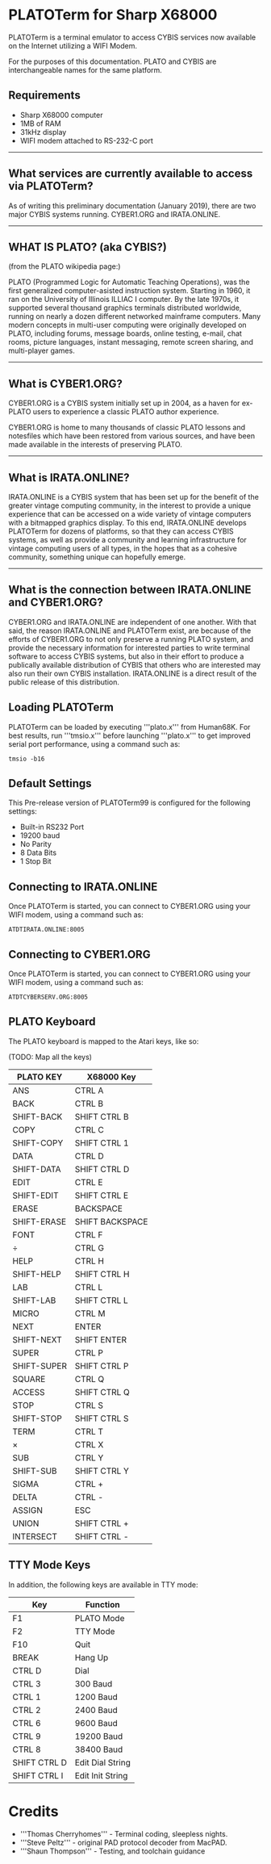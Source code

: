 PLATOTerm for Sharp X68000
==========================

PLATOTerm is a terminal emulator to access CYBIS services now available
on the Internet utilizing a WIFI Modem.

For the purposes of this documentation. PLATO and CYBIS are interchangeable
names for the same platform.

Requirements
------------
* Sharp X68000 computer
* 1MB of RAM
* 31kHz display
* WIFI modem attached to RS-232-C port

--------------------------------------------------------------
What services are currently available to access via PLATOTerm?
--------------------------------------------------------------
As of writing this preliminary documentation (January 2019), there are
two major CYBIS systems running. CYBER1.ORG and IRATA.ONLINE.

---------------------------
WHAT IS PLATO? (aka CYBIS?)
---------------------------
(from the PLATO wikipedia page:)

PLATO (Programmed Logic for Automatic Teaching Operations), was the first
generalized computer-asisted instruction system. Starting in 1960, it ran
on the University of Illinois ILLIAC I computer. By the late 1970s, it
supported several thousand graphics terminals distributed worldwide, running
on nearly a dozen different networked mainframe computers. Many modern
concepts in multi-user computing were originally developed on PLATO, including
forums, message boards, online testing, e-mail, chat rooms, picture languages,
instant messaging, remote screen sharing, and multi-player games.

-------------------
What is CYBER1.ORG?
-------------------

CYBER1.ORG is a CYBIS system initially set up in 2004, as a haven for
ex-PLATO users to experience a classic PLATO author experience.

CYBER1.ORG is home to many thousands of classic PLATO lessons and
notesfiles which have been restored from various sources, and have
been made available in the interests of preserving PLATO.

---------------------
What is IRATA.ONLINE?
---------------------

IRATA.ONLINE is a CYBIS system that has been set up for the benefit of
the greater vintage computing community, in the interest to provide
a unique experience that can be accessed on a wide variety of
vintage computers with a bitmapped graphics display. To this end,
IRATA.ONLINE develops PLATOTerm for dozens of platforms, so that they
can access CYBIS systems, as well as provide a community and learning
infrastructure for vintage computing users of all types, in the hopes
that as a cohesive community, something unique can hopefully
emerge.

-----------------------------------------------------------
What is the connection between IRATA.ONLINE and CYBER1.ORG?
-----------------------------------------------------------

CYBER1.ORG and IRATA.ONLINE are independent of one another. With that said,
the reason IRATA.ONLINE and PLATOTerm exist, are because of the efforts of
CYBER1.ORG to not only preserve a running PLATO system, and provide the
necessary information for interested parties to write terminal software
to access CYBIS systems, but also in their effort to produce a publically
available distribution of CYBIS that others who are interested may also
run their own CYBIS installation. IRATA.ONLINE is a direct result of the
public release of this distribution.

Loading PLATOTerm
-----------------

PLATOTerm can be loaded by executing '''plato.x''' from Human68K. For
best results, run '''tmsio.x''' before launching '''plato.x''' to get
improved serial port performance, using a command such as:

```
tmsio -b16
```

Default Settings
----------------
This Pre-release version of PLATOTerm99 is configured for the following settings:

* Built-in RS232 Port
* 19200 baud
* No Parity
* 8 Data Bits
* 1 Stop Bit

Connecting to IRATA.ONLINE
--------------------------

Once PLATOTerm is started, you can connect to CYBER1.ORG using your WIFI modem,
using a command such as:

```
ATDTIRATA.ONLINE:8005
```

Connecting to CYBER1.ORG
------------------------

Once PLATOTerm is started, you can connect to CYBER1.ORG using your WIFI modem,
using a command such as:

```
ATDTCYBERSERV.ORG:8005
```

PLATO Keyboard
-------------------
The PLATO keyboard is mapped to the Atari keys, like so:

(TODO: Map all the keys)

| PLATO KEY  	| X68000 Key  	|
|---	|---	|
| ANS  	| CTRL A  	|
| BACK  	| CTRL B  	|
| SHIFT-BACK | SHIFT CTRL B |
| COPY | CTRL C |
| SHIFT-COPY | SHIFT CTRL 1  |
| DATA | CTRL D |
| SHIFT-DATA | SHIFT CTRL D |
| EDIT | CTRL E |
| SHIFT-EDIT | SHIFT CTRL E |
| ERASE | BACKSPACE |
| SHIFT-ERASE | SHIFT BACKSPACE |
| FONT | CTRL F |
| &#247; | CTRL G | 
| HELP | CTRL H |
| SHIFT-HELP | SHIFT CTRL H |
| LAB | CTRL L |
| SHIFT-LAB | SHIFT CTRL L |
| MICRO | CTRL M |
| NEXT | ENTER |
| SHIFT-NEXT | SHIFT ENTER |
| SUPER | CTRL P |
| SHIFT-SUPER | SHIFT CTRL P |
| SQUARE | CTRL Q | 
| ACCESS | SHIFT CTRL Q |
| STOP | CTRL S |
| SHIFT-STOP | SHIFT CTRL S | 
| TERM | CTRL T |
| &#215; | CTRL X |
| SUB | CTRL Y |
| SHIFT-SUB | SHIFT CTRL Y |
| SIGMA | CTRL + |
| DELTA | CTRL - |
| ASSIGN | ESC |
| UNION | SHIFT CTRL + |
| INTERSECT | SHIFT CTRL - |

TTY Mode Keys
-------------
In addition, the following keys are available in TTY mode:

| Key | Function |
|---  |---       |
| F1 | PLATO Mode |
| F2 | TTY Mode |
| F10 | Quit |
| BREAK | Hang Up |
| CTRL D | Dial |
| CTRL 3 | 300 Baud |
| CTRL 1 | 1200 Baud |
| CTRL 2 | 2400 Baud |
| CTRL 6 | 9600 Baud |
| CTRL 9 | 19200 Baud |
| CTRL 8 | 38400 Baud |
| SHIFT CTRL D | Edit Dial String |
| SHIFT CTRL I | Edit Init String |


Credits
=======

* '''Thomas Cherryhomes''' - Terminal coding, sleepless nights.
* '''Steve Peltz''' - original PAD protocol decoder from MacPAD.
* '''Shaun Thompson''' - Testing, and toolchain guidance